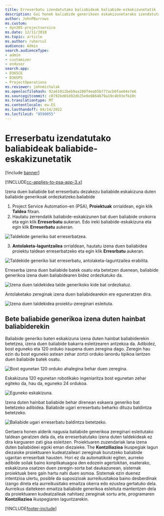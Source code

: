 ```yaml
---
title: Erreserbatu izendatutako baliabideak baliabide-eskakizunetatik
description: Gai honek baliabide generikoen eskakizunetarako izendatutako baliabideei buruzko informazioa eskaintzen du.
author: JohnPBurrows
ms.custom:
- dyn365-projectservice
ms.date: 12/11/2018
ms.topic: article
ms.author: ruhercul
audience: Admin
search.audienceType:
- admin
- customizer
- enduser
search.app:
- D365CE
- D365PS
- ProjectOperations
ms.reviewer: johnmichalak
ms.openlocfilehash: 92a61012beb9aa200f4ea65b777acb0fae04e7e6
ms.sourcegitcommit: c0792bd65d92db25e0e8864879a19c4b93efb10c
ms.translationtype: MT
ms.contentlocale: eu-ES
ms.lasthandoff: 04/14/2022
ms.locfileid: "8590055"
---
```

# <a name="book-named-resources-from-resource-requirements"></a>Erreserbatu izendatutako baliabideak baliabide-eskakizunetatik

[!include [banner](../includes/psa-now-project-operations.md)]

[!INCLUDE[cc-applies-to-psa-app-3.x](../includes/cc-applies-to-psa-app-3x.md)]

Izena duen baliabide bat erreserbatu dezakezu baliabide.eskakizuna duten baliabide generikoak ordezkatzeko.baliabide

1. Project Service Automation-en (PSA), **Proiektuak** orrialdean, egin klik **Taldea** fitxan.
2. Hautatu zerrendatik baliabide-eskakizunen bat duen baliabide orokorra eta egin klik **Erreserbatu** aukeran. Edo ireki baliabide-eskakizuna eta egin klik **Erreserbatu** aukeran.


![Taldekide generiko bat erreserbatzea.](media/RM-how-to-14.png)


3. **Antolaketa-laguntzailea** orrialdean, hautatu izena duen baliabidea proiektu taldean erreserbatzeko eta egin klik **Erresrbatu** aukeran.

![Taldekide generiko bat erreserbatu, antolaketa-laguntzailea erabilita.](media/RM-how-to-15.png)

Erreserba izena duen baliabide batek osatu eta betetzen duenean, baliabide generikoa izena duen baliabidearen bidez ordezkatuko da.

![Izena duen taldekidea talde generikoko kide bat ordezkatuz.](media/RM-how-to-16.png)

Antolaketako zereginak izena duen baliabidearekin ere eguneratzen dira.

![Izena duen taldekidea proiektu-zereginari esleituta.](media/RM-how-to-17.png)

## <a name="fulfill-a-generic-resource-with-multiple-named-resources"></a>Bete baliabide generikoa izena duten hainbat baliabiderekin
Baliabide generiko baten eskakizuna izena duten hainbat baliabiderekin betetzea, izena duen baliabide bakarra esleitzearen antzekoa da. Adibidez, bost eguneko eta 120 orduko iraupena duen zeregina dago. Zeregin hau ezin du bost eguneko astean zehar zortzi orduko lanordu tipikoa lantzen duen baliabide batek osatu. 

![Bost egunetan 120 orduko ahalegina behar duen zeregina.](media/RM-how-to-21.png)

Eskakizuna 120 egunetan robotikako ingeniaritza bost egunetan zehar egiteko da, hau da, eguneko 24 ordukoa.

![Eguneko eskakizuna.](media/RM-how-to-22.png)

Izena duten hainbat baliabide behar direnean eskaera generiko bat betetzeko adibidea. Baliabide ugari erreserbatu beharko dituzu baldintza betetzeko.

![Baliabide ugari erreserbatu baldintza betetzeko.](media/RM-how-to-23.png)

Gertaera honen alderik nagusia baliabide generikoa zereginari esleitutako taldean geratzen dela da, eta erreserbatutako izena duten taldekideak ez dira karguaren zati gisa esleitzen. Proiektuaren zuzendariak lana izena duten baliabideei egoki eman diezaieke. The **Kontziliazioa** ikuspegiak lagun diezaioke proiektuaren kudeatzaileari zereginak burutzeko baliabide ugaritan erreserbak hausten. Hori ez da automatikoki egiten, aurreko adibide soilak baino konplikatuagoa den edozein agertokitan, esaterako, eskakizuna osatzen duen zeregin-sorta bat daukazunean, sistemak proiektuak bere gain hartu nahi duen asmoa. Sistemak ezin duenez intentzioa ulertu, posible da suposizioak aurreikusitakoa baino desberdinak izango direla eta aurreikusitako emaitza okerra edo ezustea gertatuko dela. Aurreikus daitekeen emaitza baliabide generikoa esleituta mantentzen dela da proiektuaren kudeatzaileak nahitaez zereginak sortu arte, programaren **Kontziliazioa** ikuspegiaren laguntzarekin.




[!INCLUDE[footer-include](../includes/footer-banner.md)]
